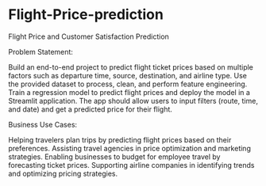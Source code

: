 # Flight-Price-prediction
Flight Price and  Customer Satisfaction Prediction

Problem Statement:

Build an end-to-end project to predict flight ticket prices based on multiple factors such as departure time, source, destination, and airline type. Use the provided dataset to process, clean, and perform feature engineering. Train a regression model to predict flight prices and deploy the model in a Streamlit application. The app should allow users to input filters (route, time, and date) and get a predicted price for their flight.

Business Use Cases:

Helping travelers plan trips by predicting flight prices based on their preferences.
Assisting travel agencies in price optimization and marketing strategies.
Enabling businesses to budget for employee travel by forecasting ticket prices.
Supporting airline companies in identifying trends and optimizing pricing strategies.

